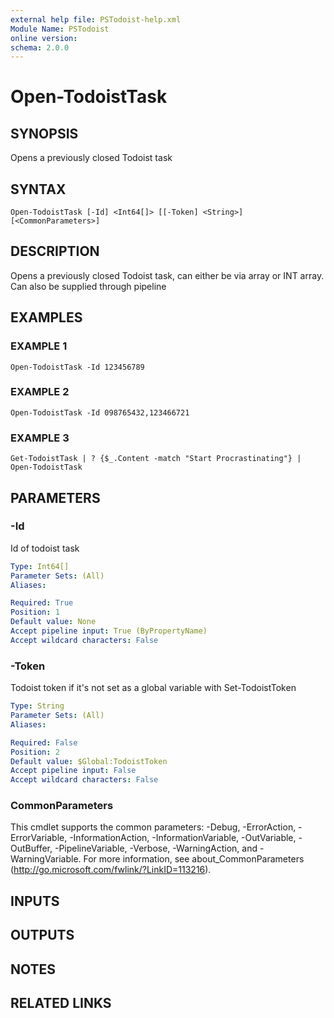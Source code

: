 ```yaml
---
external help file: PSTodoist-help.xml
Module Name: PSTodoist
online version:
schema: 2.0.0
---
```


# Open-TodoistTask

## SYNOPSIS
Opens a previously closed Todoist task

## SYNTAX

```
Open-TodoistTask [-Id] <Int64[]> [[-Token] <String>] [<CommonParameters>]
```

## DESCRIPTION
Opens a previously closed Todoist task, can either be via array or INT array.
Can also be supplied through pipeline

## EXAMPLES

### EXAMPLE 1
```
Open-TodoistTask -Id 123456789
```

### EXAMPLE 2
```
Open-TodoistTask -Id 098765432,123466721
```

### EXAMPLE 3
```
Get-TodoistTask | ? {$_.Content -match "Start Procrastinating"} | Open-TodoistTask
```

## PARAMETERS

### -Id
Id of todoist task

```yaml
Type: Int64[]
Parameter Sets: (All)
Aliases:

Required: True
Position: 1
Default value: None
Accept pipeline input: True (ByPropertyName)
Accept wildcard characters: False
```

### -Token
Todoist token if it's not set as a global variable with Set-TodoistToken

```yaml
Type: String
Parameter Sets: (All)
Aliases:

Required: False
Position: 2
Default value: $Global:TodoistToken
Accept pipeline input: False
Accept wildcard characters: False
```

### CommonParameters
This cmdlet supports the common parameters: -Debug, -ErrorAction, -ErrorVariable, -InformationAction, -InformationVariable, -OutVariable, -OutBuffer, -PipelineVariable, -Verbose, -WarningAction, and -WarningVariable. For more information, see about_CommonParameters (http://go.microsoft.com/fwlink/?LinkID=113216).

## INPUTS

## OUTPUTS

## NOTES

## RELATED LINKS
